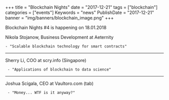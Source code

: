 +++
title = "Blockchain Nights"
date = "2017-12-21"
tags = ["blockchain"]
categories = ["events"]
Keywords = "news"
PublishDate = "2017-12-21"
banner = "img/banners/blockchain_image.png"
+++

Blockchain Nights #4 is happening on 18.01.2018

<!--more-->

  Nikola Stojanow, Business Development at Aeternity


    - "Scalable blockchain technology for smart contracts"


----

  Sherry Li, COO at scry.info (Singapore)

     - "Applications of blockchain to data science"

----

 Joshua Scigala, CEO at Vaultoro.com (tab)

     - "Money... WTF is it anyway?"
​
​
​
